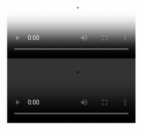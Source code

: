 <html>
<video controls width="default" poster="ljw.jpg" preload="auto">
<source src="laji.mp3">
</video>
<br>
<video controls width="default">
<source src="sanjiaozhi.mp3">
</video>
</html>

